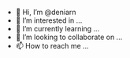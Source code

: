 - 👋 Hi, I’m @deniarn
- 👀 I’m interested in ...
- 🌱 I’m currently learning ...
- 💞️ I’m looking to collaborate on ...
- 📫 How to reach me ...

<!---
deniarn/deniarn is a ✨ special ✨ repository because its `README.md` (this file) appears on your GitHub profile.
You can click the Preview link to take a look at your changes.
--->
